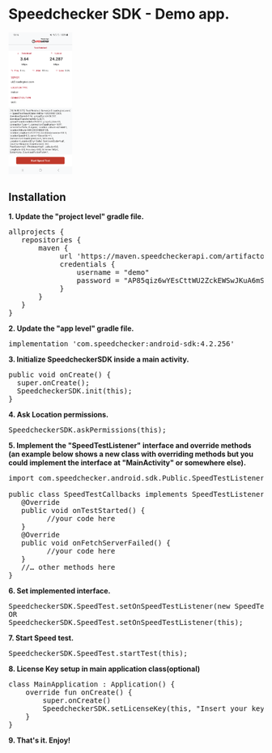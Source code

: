 # Speedchecker SDK - Demo app.
<img src="https://github.com/speedchecker/speedchecker-sdk-android/blob/demo-app/device-2020-11-10-183218.png" width="25%">

## Installation
**1. Update the "project level" gradle file.**
<pre>
allprojects {
   repositories {
       maven {
            url 'https://maven.speedcheckerapi.com/artifactory/libs-release'
            credentials {
                username = "demo"
                password = "AP85qiz6wYEsCttWU2ZckEWSwJKuA6mSYcizEY"
            }
       }
   }
}
</pre>
**2. Update the "app level" gradle file.**
<pre>
implementation 'com.speedchecker:android-sdk:4.2.256'
</pre>
**3. Initialize SpeedcheckerSDK inside a main activity.**
<pre>
public void onCreate() {
  super.onCreate();
  SpeedcheckerSDK.init(this);
}
</pre>
**4. Ask Location permissions.**
<pre>
SpeedcheckerSDK.askPermissions(this);
</pre>
**5. Implement the "SpeedTestListener" interface and override methods (an example below shows a new class with overriding methods but you could implement the interface at "MainActivity" or somewhere else).**
<pre>
import com.speedchecker.android.sdk.Public.SpeedTestListener;

public class SpeedTestCallbacks implements SpeedTestListener {
   @Override
   public void onTestStarted() {
         //your code here
   }
   @Override
   public void onFetchServerFailed() {
         //your code here
   }
   //… other methods here
}
</pre>
**6. Set implemented interface.**
<pre>
SpeedcheckerSDK.SpeedTest.setOnSpeedTestListener(new SpeedTestCallbacks());
OR 
SpeedcheckerSDK.SpeedTest.setOnSpeedTestListener(this);
</pre>
**7. Start Speed test.**
<pre>
SpeedcheckerSDK.SpeedTest.startTest(this);
</pre>
**8. License Key setup in main application class(optional)**
<pre>
class MainApplication : Application() {
    override fun onCreate() {
        super.onCreate()
        SpeedcheckerSDK.setLicenseKey(this, "Insert your key here")
    }
}
</pre>
**9. That's it. Enjoy!**

